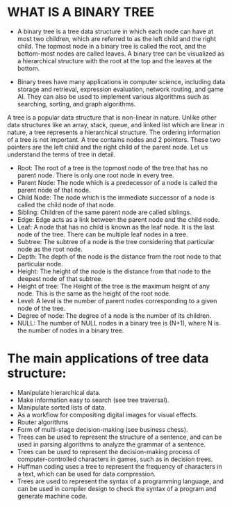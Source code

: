# WHAT IS A BINARY TREE
- A binary tree is a tree data structure in which each node can have at most two children, which are referred to as the left child and the right child. The topmost node in a binary tree is called the root, and the bottom-most nodes are called leaves. A binary tree can be visualized as a hierarchical structure with the root at the top and the leaves at the bottom.

- Binary trees have many applications in computer science, including data storage and retrieval, expression evaluation, network routing, and game AI. They can also be used to implement various algorithms such as searching, sorting, and graph algorithms.

A tree is a popular data structure that is non-linear in nature. Unlike other data structures like an array, stack, queue, and linked list which are linear in nature, a tree represents a hierarchical structure. The ordering information of a tree is not important. A tree contains nodes and 2 pointers. These two pointers are the left child and the right child of the parent node. Let us understand the terms of tree in detail.

- Root: The root of a tree is the topmost node of the tree that has no parent node. There is only one root node in every tree.
- Parent Node:  The node which is a predecessor of a node is called the parent node of that node.
- Child Node: The node which is the immediate successor of a node is called the child node of that node.
- Sibling: Children of the same parent node are called siblings.
- Edge: Edge acts as a link between the parent node and the child node.
- Leaf: A node that has no child is known as the leaf node. It is the last node of the tree. There can be multiple leaf nodes in a tree.
- Subtree: The subtree of a node is the tree considering that particular node as the root node.
- Depth: The depth of the node is the distance from the root node to that particular node.
- Height: The height of the node is the distance from that node to the deepest node of that subtree.
- Height of tree: The Height of the tree is the maximum height of any node. This is the same as the height of the root node.
- Level: A level is the number of parent nodes corresponding to a given node of the tree.
- Degree of node:  The degree of a node is the number of its children.
- NULL: The number of NULL nodes in a binary tree is (N+1), where N is the number of nodes in a binary tree.
# The main applications of tree data structure: 
- Manipulate hierarchical data. 
- Make information easy to search (see tree traversal). 
- Manipulate sorted lists of data. 
- As a workflow for compositing digital images for visual effects. 
- Router algorithms 
- Form of multi-stage decision-making (see business chess). 
- Trees can be used to represent the structure of a sentence, and can be used in parsing algorithms to analyze the grammar of a sentence.
- Trees can be used to represent the decision-making process of computer-controlled characters in games, such as in decision trees.
- Huffman coding uses a tree to represent the frequency of characters in a text, which can be used for data compression.
- Trees are used to represent the syntax of a programming language, and can be used in compiler design to check the syntax of a program and generate machine code.